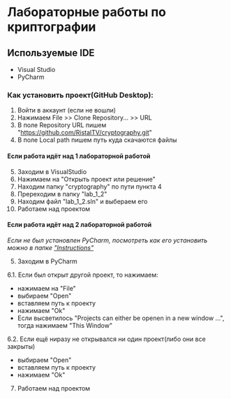 # Лабораторные работы по криптографии
## Используемые IDE
- Visual Studio
- PyCharm
### Как установить проект(GitHub Desktop):
1. Войти в аккаунт (если не вошли)
2. Нажимаем File >> Clone Repository... >> URL
3. В поле Repository URL пишем "https://github.com/RistalTV/cryptography.git"
4. В поле Local path пишем путь куда скачаются файлы
#### Если работа идёт над 1 лабораторной работой
5. Заходим в VisualStudio
6. Нажимаем на "Открыть проект или решение"
7. Находим папку "cryptography" по пути пункта 4
8. Пререходим в папку "lab_1_2"
9. Находим файл "lab_1_2.sln" и выбераем его
10. Работаем над проектом
#### Если работа идёт над 2 лабораторной работой
  _Если не был установлен PyCharm, посмотреть как его установить можно в  папке ["Instructions"](https://github.com/RistalTV/cryptography/blob/master/Instructions/Установка%20PyCharm.md)_ 

5. Заходим в PyCharm

6.1. Если был открыт другой проект, то нажимаем:
  - нажимаем на "File"
  - выбираем "Open"
  - вставляем путь к проекту
  - нажимаем "Ok"
  - Если высветилось "Projects can either be openen in a new window ...", тогда нажимаем "This Window"  

6.2. Если ещё ниразу не открывался ни один проект(либо они все закрыты)
  - выбираем "Open"
  - вставляем путь к проекту
  - нажимаем "Ok"
7. Работаем над проектом
  
